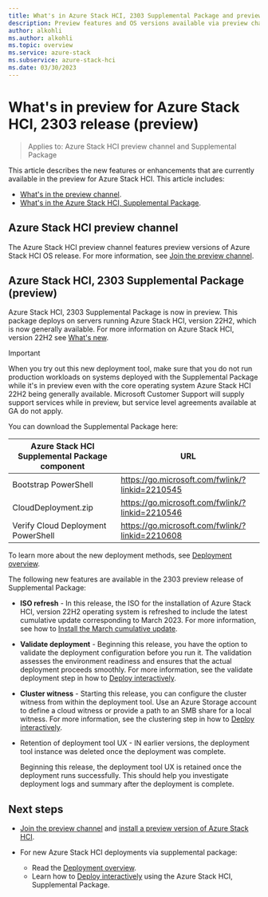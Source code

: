 ```yaml
---
title: What's in Azure Stack HCI, 2303 Supplemental Package and preview channel (preview)
description: Preview features and OS versions available via preview channel and 2303 supplemental package features.
author: alkohli
ms.author: alkohli
ms.topic: overview
ms.service: azure-stack
ms.subservice: azure-stack-hci
ms.date: 03/30/2023
---
```


# What's in preview for Azure Stack HCI, 2303 release (preview)

> Applies to: Azure Stack HCI preview channel and Supplemental Package

This article describes the new features or enhancements that are currently available in the preview for Azure Stack HCI. This article includes:

- [What's in the preview channel](#azure-stack-hci-preview-channel).
- [What's in the Azure Stack HCI, Supplemental Package](#azure-stack-hci-2303-supplemental-package-preview).

## Azure Stack HCI preview channel

The Azure Stack HCI preview channel features preview versions of Azure Stack HCI OS release. For more information, see [Join the preview channel](./preview-channel.md).

## Azure Stack HCI, 2303 Supplemental Package (preview)

Azure Stack HCI, 2303 Supplemental Package is now in preview. This package deploys on servers running Azure Stack HCI, version 22H2, which is now generally available. For more information on Azure Stack HCI, version 22H2 see [What's new](../whats-new.md).

> [!IMPORTANT]
> When you try out this new deployment tool, make sure that you do not run production workloads on systems deployed with the Supplemental Package while it's in preview even with the core operating system Azure Stack HCI 22H2 being generally available. Microsoft Customer Support will supply support services while in preview, but service level agreements available at GA do not apply.

You can download the Supplemental Package here:  

| Azure Stack HCI Supplemental Package component| URL                                             |
|-----------------------------------------------|-------------------------------------------------|
| Bootstrap PowerShell                           | https://go.microsoft.com/fwlink/?linkid=2210545 |
| CloudDeployment.zip                           | https://go.microsoft.com/fwlink/?linkid=2210546 |
| Verify Cloud Deployment PowerShell            | https://go.microsoft.com/fwlink/?linkid=2210608 |

To learn more about the new deployment methods, see [Deployment overview](../deploy/deployment-tool-introduction.md).

The following new features are available in the 2303 preview release of Supplemental Package:

- **ISO refresh** - In this release, the ISO for the installation of Azure Stack HCI, version 22H2 operating system is refreshed to include the latest cumulative update corresponding to March 2023. For more information, see how to [Install the March cumulative update](../index.yml).

- **Validate deployment** - Beginning this release, you have the option to validate the deployment configuration before you run it. The validation assesses the environment readiness and ensures that the actual deployment proceeds smoothly. For more information, see the validate deployment step in how to [Deploy interactively](../deploy/deployment-tool-new-file.md#step-6-deploy).

- **Cluster witness** - Starting this release, you can configure the cluster witness from within the deployment tool. Use an Azure Storage account to define a cloud witness or provide a path to an SMB share for a local witness. For more information, see the clustering step in how to [Deploy interactively](../deploy/deployment-tool-new-file.md#step-3-clustering).

- Retention of deployment tool UX - IN earlier versions, the deployment tool instance was deleted once the deployment was complete. 

    Beginning this release, the deployment tool UX is retained once the deployment runs successfully. This should help you investigate deployment logs and summary after the deployment is complete.


## Next steps

- [Join the preview channel](./preview-channel.md) and [install a preview version of Azure Stack HCI](./install-preview-version.md).

- For new Azure Stack HCI deployments via supplemental package:
    - Read the [Deployment overview](../deploy/deployment-tool-introduction.md).
    - Learn how to [Deploy interactively](../deploy/deployment-tool-new-file.md) using the Azure Stack HCI, Supplemental Package.